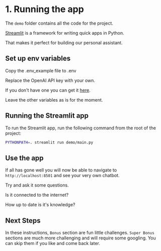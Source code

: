# 1. Running the app

The `demo` folder contains all the code for the project.

[Streamlit](https://streamlit.io/) is a framework for writing quick apps in Python.

That makes it perfect for building our personal assistant.

## Set up env variables

Copy the .env_example file to .env

Replace the OpenAI API key with your own.

If you don't have one you can get it [here](https://platform.openai.com/).

Leave the other variables as is for the moment.

## Running the Streamlit app

To run the Streamlit app, run the following command from the root of the project:

```bash
PYTHONPATH=. streamlit run demo/main.py
```

## Use the app

If all has gone well you will now be able to navigate to `http://localhost:8501` and see your very own chatbot.

Try and ask it some questions.

Is it connected to the internet?

How up to date is it's knowledge?

## Next Steps

In these instructions, `Bonus` section are fun little challenges. `Super Bonus` sections are much more challenging and will require some googling. You can skip them if you like and come back later.
